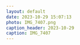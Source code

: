 ```yaml
---
layout: default
date: 2023-10-29 15:07:13
photo: IMG_7407.png
caption_header: 2023-10-29
caption: IMG_7407
---
```

